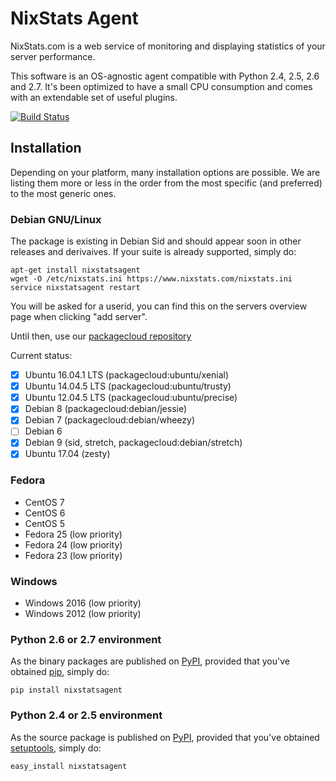 NixStats Agent
==============

NixStats.com is a web service of monitoring and displaying statistics of
your server performance.

This software is an OS-agnostic agent compatible with Python 2.4, 2.5, 2.6 and 2.7.
It's been optimized to have a small CPU consumption and comes with an
extendable set of useful plugins.

[![Build Status](https://travis-ci.org/NIXStats/nixstatsagent.svg?branch=master)](https://travis-ci.org/NIXStats/nixstatsagent)

Installation
------------

Depending on your platform, many installation options are possible. We
are listing them more or less in the order from the most specific (and
preferred) to the most generic ones.

### Debian GNU/Linux

The package is existing in Debian Sid and should appear soon in other releases
and derivaives. If your suite is already supported, simply do:

```
apt-get install nixstatsagent
wget -O /etc/nixstats.ini https://www.nixstats.com/nixstats.ini
service nixstatsagent restart
```

You will be asked for a userid, you can find this on the servers overview page when clicking "add server".

Until then, use our [packagecloud repository](https://packagecloud.io/nixstats/nixstats/install#bash)

Current status:

- [x] Ubuntu 16.04.1 LTS (packagecloud:ubuntu/xenial)
- [x] Ubuntu 14.04.5 LTS (packagecloud:ubuntu/trusty)
- [x] Ubuntu 12.04.5 LTS (packagecloud:ubuntu/precise)
- [x] Debian 8 (packagecloud:debian/jessie)
- [x] Debian 7 (packagecloud:debian/wheezy)
- [ ] Debian 6
- [x] Debian 9 (sid, stretch, packagecloud:debian/stretch)
- [x] Ubuntu 17.04 (zesty)

### Fedora

-   CentOS 7
-   CentOS 6
-   CentOS 5
-   Fedora 25 (low priority)
-   Fedora 24 (low priority)
-   Fedora 23 (low priority)

### Windows

-   Windows 2016 (low priority)
-   Windows 2012 (low priority)

### Python 2.6 or 2.7 environment

As the binary packages are published on [PyPI](https://pypi.python.org/pypi),
provided that you've obtained [pip](https://pip.pypa.io/en/latest/installing/),
simply do:

```
pip install nixstatsagent
```

### Python 2.4 or 2.5 environment

As the source package is published on [PyPI](https://pypi.python.org/pypi),
provided that you've obtained [setuptools](https://pypi.python.org/pypi/setuptools#installation-instructions),
simply do:

```
easy_install nixstatsagent
```


